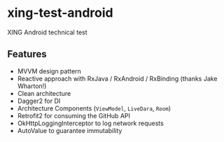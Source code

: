 # xing-test-android
XING Android technical test

## Features

- MVVM design pattern
- Reactive approach with RxJava / RxAndroid / RxBinding (thanks Jake Wharton!)
- Clean architecture
- Dagger2 for DI
- Architecture Components (`ViewModel`, `LiveDara`, `Room`)
- Retrofit2 for consuming the GitHub API
- OkHttpLoggingInterceptor to log network requests
- AutoValue to guarantee immutability

